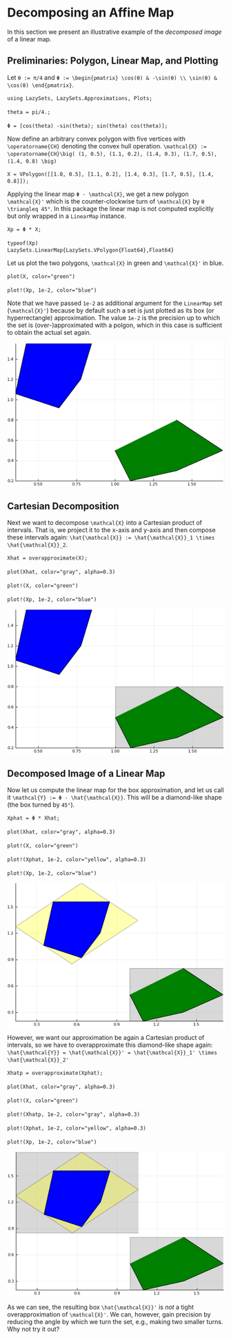 # Decomposing an Affine Map

In this section we present an illustrative example of the *decomposed image*
of a linear map.


## Preliminaries: Polygon, Linear Map, and Plotting

Let ``θ := π/4`` and
``Φ := \begin{pmatrix} \cos(θ) & -\sin(θ) \\ \sin(θ) & \cos(θ) \end{pmatrix}``.

```@example deco_label
using LazySets, LazySets.Approximations, Plots;

theta = pi/4.;

Φ = [cos(theta) -sin(theta); sin(theta) cos(theta)];

```

Now define an arbitrary convex polygon with five vertices with
``\operatorname{CH}`` denoting the convex hull operation.
``\mathcal{X} := \operatorname{CH}\big( (1, 0.5), (1.1, 0.2), (1.4, 0.3), (1.7, 0.5), (1.4, 0.8) \big)``

```@example deco_label
X = VPolygon([[1.0, 0.5], [1.1, 0.2], [1.4, 0.3], [1.7, 0.5], [1.4, 0.8]]);
```

Applying the linear map ``Φ · \mathcal{X}``, we get a new polygon
``\mathcal{X}'`` which is the counter-clockwise turn of
``\mathcal{X}`` by ``θ \triangleq 45°``.
In this package the linear map is not computed explicitly but only wrapped in a
`LinearMap` instance.

```@example deco_label
Xp = Φ * X;

typeof(Xp)
LazySets.LinearMap{LazySets.VPolygon{Float64},Float64}
```

Let us plot the two polygons, ``\mathcal{X}`` in green and ``\mathcal{X}'`` in
blue.

```@example deco_label
plot(X, color="green")

plot!(Xp, 1e-2, color="blue")

```

Note that we have passed `1e-2` as additional argument for the `LinearMap` set
(``\mathcal{X}'``) because by default such a set is just plotted as its box
(or hyperrectangle) approximation.
The value `1e-2` is the precision up to which the set is (over-)approximated
with a polgon, which in this case is sufficient to obtain the actual set again.

![../assets/linmap_deco_1.png](../assets/linmap_deco_1.png)


## Cartesian Decomposition

Next we want to decompose ``\mathcal{X}`` into a Cartesian product of intervals.
That is, we project it to the x-axis and y-axis and then compose these intervals
again: ``\hat{\mathcal{X}} := \hat{\mathcal{X}}_1 \times \hat{\mathcal{X}}_2``.

```@example deco_label
Xhat = overapproximate(X);

plot(Xhat, color="gray", alpha=0.3)

plot!(X, color="green")

plot!(Xp, 1e-2, color="blue")

```

![../assets/linmap_deco_2.png](../assets/linmap_deco_2.png)


## Decomposed Image of a Linear Map

Now let us compute the linear map for the box approximation, and let us call it
``\mathcal{Y} := Φ · \hat{\mathcal{X}}``.
This will be a diamond-like shape (the box turned by `45°`).

```@example deco_label
Xphat = Φ * Xhat;

plot(Xhat, color="gray", alpha=0.3)

plot!(X, color="green")

plot!(Xphat, 1e-2, color="yellow", alpha=0.3)

plot!(Xp, 1e-2, color="blue")

```

![../assets/linmap_deco_3.png](../assets/linmap_deco_3.png)

However, we want our approximation be again a Cartesian product of intervals, so
we have to overapproximate this diamond-like shape again:
``\hat{\mathcal{Y}} = \hat{\mathcal{X}}' = \hat{\mathcal{X}}_1' \times \hat{\mathcal{X}}_2'``

```@example deco_label
Xhatp = overapproximate(Xphat);

plot(Xhat, color="gray", alpha=0.3)

plot!(X, color="green")

plot!(Xhatp, 1e-2, color="gray", alpha=0.3)

plot!(Xphat, 1e-2, color="yellow", alpha=0.3)

plot!(Xp, 1e-2, color="blue")

```

![../assets/linmap_deco_4.png](../assets/linmap_deco_4.png)

As we can see, the resulting box ``\hat{\mathcal{X}}'`` is *not* a tight
overapproximation of ``\mathcal{X}'``.
We can, however, gain precision by reducing the angle by which we turn the set,
e.g., making two smaller turns.
Why not try it out?
